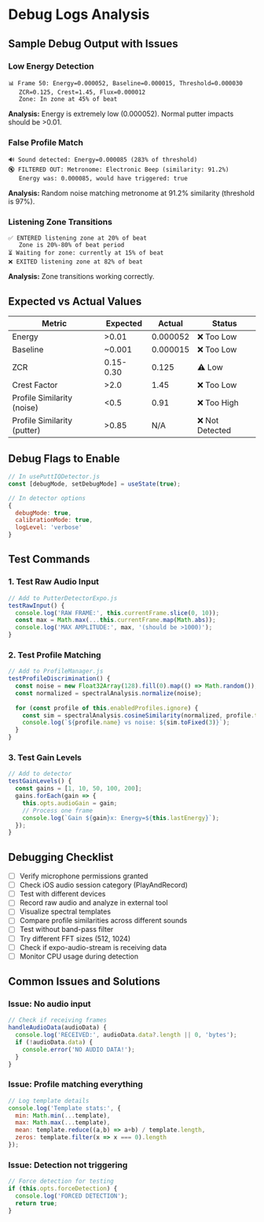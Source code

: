 # Debug Logs Analysis

## Sample Debug Output with Issues

### Low Energy Detection
```
📊 Frame 50: Energy=0.000052, Baseline=0.000015, Threshold=0.000030
   ZCR=0.125, Crest=1.45, Flux=0.000012
   Zone: In zone at 45% of beat
```
**Analysis:** Energy is extremely low (0.000052). Normal putter impacts should be >0.01.

### False Profile Match
```
🔊 Sound detected: Energy=0.000085 (283% of threshold)
🔇 FILTERED OUT: Metronome: Electronic Beep (similarity: 91.2%)
   Energy was: 0.000085, would have triggered: true
```
**Analysis:** Random noise matching metronome at 91.2% similarity (threshold is 97%).

### Listening Zone Transitions
```
✅ ENTERED listening zone at 20% of beat
   Zone is 20%-80% of beat period
⏳ Waiting for zone: currently at 15% of beat
❌ EXITED listening zone at 82% of beat
```
**Analysis:** Zone transitions working correctly.

## Expected vs Actual Values

| Metric | Expected | Actual | Status |
|--------|----------|--------|--------|
| Energy | >0.01 | 0.000052 | ❌ Too Low |
| Baseline | ~0.001 | 0.000015 | ❌ Too Low |
| ZCR | 0.15-0.30 | 0.125 | ⚠️ Low |
| Crest Factor | >2.0 | 1.45 | ❌ Too Low |
| Profile Similarity (noise) | <0.5 | 0.91 | ❌ Too High |
| Profile Similarity (putter) | >0.85 | N/A | ❌ Not Detected |

## Debug Flags to Enable

```javascript
// In usePuttIQDetector.js
const [debugMode, setDebugMode] = useState(true);

// In detector options
{
  debugMode: true,
  calibrationMode: true,
  logLevel: 'verbose'
}
```

## Test Commands

### 1. Test Raw Audio Input
```javascript
// Add to PutterDetectorExpo.js
testRawInput() {
  console.log('RAW FRAME:', this.currentFrame.slice(0, 10));
  const max = Math.max(...this.currentFrame.map(Math.abs));
  console.log('MAX AMPLITUDE:', max, '(should be >1000)');
}
```

### 2. Test Profile Matching
```javascript
// Add to ProfileManager.js
testProfileDiscrimination() {
  const noise = new Float32Array(128).fill(0).map(() => Math.random());
  const normalized = spectralAnalysis.normalize(noise);
  
  for (const profile of this.enabledProfiles.ignore) {
    const sim = spectralAnalysis.cosineSimilarity(normalized, profile.template);
    console.log(`${profile.name} vs noise: ${sim.toFixed(3)}`);
  }
}
```

### 3. Test Gain Levels
```javascript
// Add to detector
testGainLevels() {
  const gains = [1, 10, 50, 100, 200];
  gains.forEach(gain => {
    this.opts.audioGain = gain;
    // Process one frame
    console.log(`Gain ${gain}x: Energy=${this.lastEnergy}`);
  });
}
```

## Debugging Checklist

- [ ] Verify microphone permissions granted
- [ ] Check iOS audio session category (PlayAndRecord)
- [ ] Test with different devices
- [ ] Record raw audio and analyze in external tool
- [ ] Visualize spectral templates
- [ ] Compare profile similarities across different sounds
- [ ] Test without band-pass filter
- [ ] Try different FFT sizes (512, 1024)
- [ ] Check if expo-audio-stream is receiving data
- [ ] Monitor CPU usage during detection

## Common Issues and Solutions

### Issue: No audio input
```javascript
// Check if receiving frames
handleAudioData(audioData) {
  console.log('RECEIVED:', audioData.data?.length || 0, 'bytes');
  if (!audioData.data) {
    console.error('NO AUDIO DATA!');
  }
}
```

### Issue: Profile matching everything
```javascript
// Log template details
console.log('Template stats:', {
  min: Math.min(...template),
  max: Math.max(...template),
  mean: template.reduce((a,b) => a+b) / template.length,
  zeros: template.filter(x => x === 0).length
});
```

### Issue: Detection not triggering
```javascript
// Force detection for testing
if (this.opts.forceDetection) {
  console.log('FORCED DETECTION');
  return true;
}
```